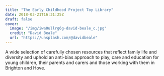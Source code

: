 ```yaml
---
title: "The Early Childhood Project Toy Library"
date: 2018-03-21T16:31:25Z
draft: false
cover:
  image: "/img/iwa0ullrg6g-david-beale_c.jpg"
  credit: "David Beale"
  url: "https://unsplash.com/@davidbeale"
---
```

A wide selection of carefully chosen resources that reflect family life and diversity and uphold an anti-bias approach 
to play, care and education for young children, their parents and carers and those working with them in Brighton and 
Hove.